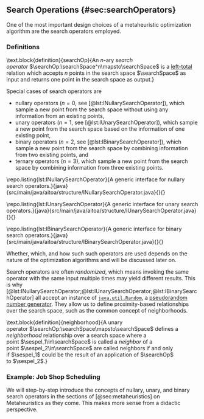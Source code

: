 ## Search Operations {#sec:searchOperators}

One of the most important design choices of a metaheuristic optimization algorithm are the search operators employed.

### Definitions

\text.block{definition}{searchOp}{An $n$-ary *search operator*&nbsp;$\searchOp:\searchSpace^n\mapsto\searchSpace$ is a [left-total](http://en.wikipedia.org/wiki/Binary_relation#left-total) relation which accepts $n$ points in the search space&nbsp;$\searchSpace$ as input and returns one point in the search space as output.}

Special cases of search operators are

- nullary operators ($n=0$, see [@lst:INullarySearchOperator]), which sample a new point from the search space without using any information from an existing points,
- unary operators ($n=1$, see [@lst:IUnarySearchOperator]), which sample a new point from the search space based on the information of one existing point,
- binary operators ($n=2$, see [@lst:IBinarySearchOperator]), which sample a new point from the search space by combining information from two existing points, and
- ternary  operators ($n=3$), which sample a new point from the search space by combining information from three existing points.

\repo.listing{lst:INullarySearchOperator}{A generic interface for nullary search operators.}{java}{src/main/java/aitoa/structure/INullarySearchOperator.java}{}{}

\repo.listing{lst:IUnarySearchOperator}{A generic interface for unary search operators.}{java}{src/main/java/aitoa/structure/IUnarySearchOperator.java}{}{}

\repo.listing{lst:IBinarySearchOperator}{A generic interface for binary search operators.}{java}{src/main/java/aitoa/structure/IBinarySearchOperator.java}{}{}

Whether, which, and how such such operators are used depends on the nature of the optimization algorithms and will be discussed later on.

Search operators are often *randomized*, which means invoking the same operator with the same input multiple times may yield different results.
This is why [@lst:INullarySearchOperator;@lst:IUnarySearchOperator;@lst:IBinarySearchOperator] all accept an instance of [`java.util.Random`](http://docs.oracle.com/javase/8/docs/api/java/util/Random.html), a [pseudorandom number generator](http://en.wikipedia.org/wiki/Pseudorandom_number_generator).
They allow us to define proximity-based relationships over the search space, such as the common concept of neighborhoods.

\text.block{definition}{neighborhood}{A unary operator&nbsp;$\searchOp:\searchSpace\mapsto\searchSpace$ defines a *neighborhood* relationship over a search space where a point&nbsp;$\sespel_1\in\searchSpace$ is called a *neighbor* of a point&nbsp;$\sespel_2\in\searchSpace$ are called neighbors if and only if&nbsp;$\sespel_1$ could be the result of an application of&nbsp;$\searchOp$ to&nbsp;$\sespel_2$.}

### Example: Job Shop Scheduling

We will step-by-step introduce the concepts of nullary, unary, and binary search operators in the sections of [@sec:metaheuristics] on Metaheuristics as they come.
This makes more sense from a didactic perspective.
